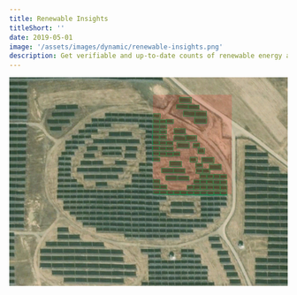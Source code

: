 ```yaml
---
title: Renewable Insights
titleShort: ''
date: 2019-05-01
image: '/assets/images/dynamic/renewable-insights.png'
description: Get verifiable and up-to-date counts of renewable energy assets in any region with our global AI working through satellite constellations
---
```


![Photo of Renewable Insights](/assets/images/dynamic/renewable-insights.png)
